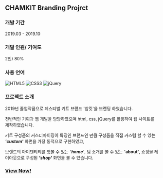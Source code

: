 ## CHAMKIT Branding Projrct

### 개발 기간
2019.03 - 2019.10 

### 개발 인원/ 기여도
2인/ 80%

### 사용 언어
![HTML5](https://img.shields.io/badge/html5-%23E34F26.svg?style=for-the-badge&logo=html5&logoColor=white)
![CSS3](https://img.shields.io/badge/css3-%231572B6.svg?style=for-the-badge&logo=css3&logoColor=white)
![jQuery](https://img.shields.io/badge/jquery-%230769AD.svg?style=for-the-badge&logo=jquery&logoColor=white)


### 프로젝트 소개

2019년 졸업작품으로 페스티벌 키트 브랜드 '참킷'을 브랜딩 하였습니다. 

전반적인 기획과 웹 개발을 담당하였으며 html, css, jQuery를 활용하여 웹 사이트를 제작하였습니다. 

키트 구성품의 커스터마이징이 특징인 브랜드인 만큼 구성품을 직접 커스텀 할 수 있는 ___'custom'___ 화면을 가장 동적으로 구현하였고, 

브랜드의 아이덴티티를 엿볼 수 있는 ___'home'___, 팀 소개를 볼 수 있는 ____'about'____, 쇼핑몰 레이아웃으로 구성된 ___'shop'___ 화면을 볼 수 있습니다. 

### [View Now!](https://to-ql.github.io/chamkit-project/)
